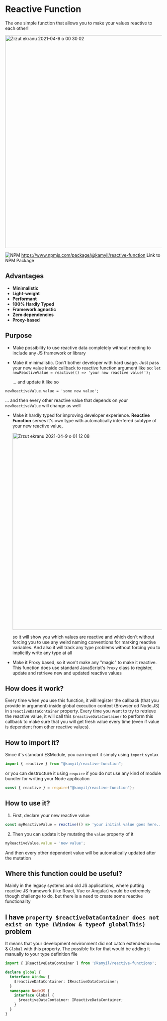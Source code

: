 # Reactive Function

The one simple function that allows you to make your values reactive to each other!

<img width="683" alt="Zrzut ekranu 2021-04-9 o 00 30 02" src="https://user-images.githubusercontent.com/26087070/114106898-194c9180-98d0-11eb-91f8-63fbcf82c81a.png">

![NPM](https://static.npmjs.com/da3ab40fb0861d15c83854c29f5f2962.png) https://www.npmjs.com/package/@kamyil/reactive-function Link to NPM Package

## Advantages

- **Minimalistic**
- **Light-weight**
- **Performant**
- **100% Hardly Typed**
- **Framework agnostic**
- **Zero dependencies**
- **Proxy-based**

## Purpose

- Make possibility to use reactive data completely without needing to include any JS framework or library
- Make it minimalistic. Don't bother developer with hard usage. Just pass your new value inside callback to reactive function argument like so:
  `let newReactiveValue = reactive(() => 'your new reactive value!');`

  ... and update it like so

`newReactiveValue.value = 'some new value';`

... and then every other reactive value that depends on your `newReactiveValue` will change as well

- Make it hardly typed for improving developer experience. **Reactive Function** serves it's own type with automatically interfered
  subtype of your new reactive value,

  <img width="632" alt="Zrzut ekranu 2021-04-9 o 01 12 08" src="https://user-images.githubusercontent.com/26087070/114107140-ab549a00-98d0-11eb-9060-433f9616b83f.png">

  so it will show you which values are reactive and which don't without forcing you to use any weird naming conventions for marking reactive variables. And also it will track any type problems without forcing you to implicitly write any type at all

- Make it Proxy based, so it won't make any "magic" to make it reactive. This function does use standard JavaScript's `Proxy` class to register, update and retrieve new and updated reactive values

## How does it work?

Every time when you use this function, it will register the callback (that you provide in argument)
inside global execution context (Browser od Node.JS) in `$reactiveDataContainer` property.
Every time you want to try to retrieve the reactive value, it will call this `$reactiveDataContainer` to perform this callback to
make sure that you will get fresh value every time (even if value is dependent from other reactive values). 

## How to import it?
Since it's standard ESModule, you can import it simply using `import` syntax
```ts
import { reactive } from "@kamyil/reactive-function";
```

or you can destructure it using `require` if you do not use any kind of module bundler for writing your Node application

```js
const { reactive } = require("@kamyil/reactive-function");
```

## How to use it?
1. First, declare your new reactive value
```ts
const myReactiveValue = reactive(() => 'your initial value goes here...');
```
2. Then you can update it by mutating the `value` property of it
```ts
myReactiveValue.value = 'new value';
```
And then every other dependent value will be automatically updated after the mutation

## Where this function could be useful?
Mainly in the legacy systems and old JS applications, where putting reactive JS framework (like React, Vue or Angular) would be extremely though challenge to do, but there is a need to create some reactive functionality

## I have `property $reactiveDataContainer does not exist on type (Window & typeof globalThis)` problem

It means that your development environment did not catch extended `Window` & `Global` with this property. The possible fix for that would be adding it manually to your type definition file

```ts
import { IReactiveDataContainer } from '@kamyil/reactive-functions';

declare global {
  interface Window {
    $reactiveDataContainer: IReactiveDataContainer;
  }
  namespace NodeJS {
    interface Global {
      $reactiveDataContainer: IReactiveDataContainer;
    }
  }
}
```

